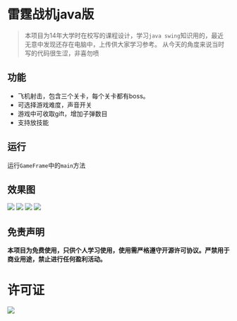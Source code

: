 # 雷霆战机java版

> 本项目为14年大学时在校写的课程设计，学习`java swing`知识用的，最近无意中发现还存在电脑中，上传供大家学习参考。
> 从今天的角度来说当时写的代码很生涩，非喜勿喷

## 功能
- 飞机射击，包含三个关卡，每个关卡都有boss。
- 可选择游戏难度，声音开关
- 游戏中可收取gift，增加子弹数目
- 支持放技能

## 运行
运行`GameFrame`中的`main`方法

## 效果图
![](https://gitee.com/yhan219/blog-image/raw/master/yhan/r9Hcd1.png)
![](https://gitee.com/yhan219/blog-image/raw/master/yhan/1tcxc5.png)
![](https://gitee.com/yhan219/blog-image/raw/master/yhan/CKPPYg.png)
![](https://gitee.com/yhan219/blog-image/raw/master/yhan/45k4DR.png)

## 免责声明
**本项目为免费使用，只供个人学习使用，使用需严格遵守开源许可协议。严禁用于商业用途，禁止进行任何盈利活动。**

# 许可证

![](https://gitee.com/yhan219/blog-image/raw/master/yhan/LGPL.svg)